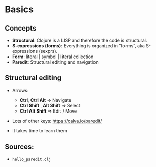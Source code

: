 # Basics

## Concepts

- **Structural**: Clojure is a LISP and therefore the code is structural.
- **S-expressions (forms)**: Everything is organized in ”forms”, aka S-expressions (sexprs).
- **Form**: literal | symbol | literal collection
- **Paredit**: Structural editing and navigation

## Structural editing

- Arrows:

  - **Ctrl**, **Ctrl Alt** => Navigate
  - **Ctrl Shift** , **Alt Shift** => Select
  - **Ctrl Alt Shift** => Edit / Move

- Lots of other keys: https://calva.io/paredit/
- It takes time to learn them

## Sources:

- `hello_paredit.clj`
